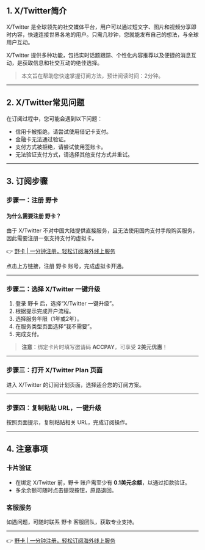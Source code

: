 ## 1. X/Twitter简介

X/Twitter 是全球领先的社交媒体平台，用户可以通过短文字、图片和视频分享即时内容，快速连接世界各地的用户。只需几秒钟，您就能发布自己的想法，与全球用户互动。

X/Twitter 提供多种功能，包括实时话题跟踪、个性化内容推荐以及便捷的消息互动，是获取信息和社交互动的绝佳选择。

> 本文旨在帮助您快速掌握订阅方法，预计阅读时间：2分钟。

---

## 2. X/Twitter常见问题

在订阅过程中，您可能会遇到以下问题：

- 信用卡被拒绝，请尝试使用借记卡支付。
- 金融卡无法通过验证。
- 支付方式被拒绝，请尝试使用签账卡。
- 无法验证支付方式，请选择其他支付方式并重试。

---

## 3. 订阅步骤

### 步骤一：注册 野卡

#### 为什么需要注册 野卡？

由于 X/Twitter 不对中国大陆提供直接服务，且无法使用国内支付手段购买服务，因此需要注册一张支持支付的虚拟卡。

👉 [野卡 | 一分钟注册，轻松订阅海外线上服务](https://bit.ly/bewildcard)

点击上方链接，注册 野卡 账号，完成虚拟卡开通。

---

### 步骤二：选择 X/Twitter 一键升级

1. 登录 野卡 后，选择“X/Twitter 一键升级”。
2. 根据提示完成开户流程。
3. 选择服务年限（1年或2年）。
4. 在服务类型页面选择“我不需要”。
5. 完成支付。

> **注意**：绑定卡片时填写邀请码 **ACCPAY**，可享受 **2美元优惠**！

---

### 步骤三：打开 X/Twitter Plan 页面

进入 X/Twitter 的订阅计划页面，选择适合您的订阅方案。

---

### 步骤四：复制粘贴 URL，一键升级

按照页面提示，复制粘贴相关 URL，完成订阅操作。

---

## 4. 注意事项

### 卡片验证

- 在绑定 X/Twitter 前，野卡 账户需至少有 **0.1美元余额**，以通过扣款验证。
- 多余余额可随时点击提现按钮，原路退回。

### 客服服务

如遇问题，可随时联系 野卡 客服团队，获取专业支持。

---

👉 [野卡 | 一分钟注册，轻松订阅海外线上服务](https://bit.ly/bewildcard)